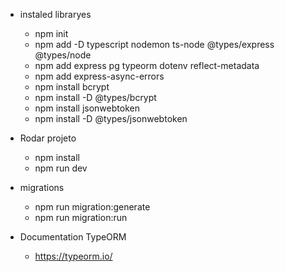 * instaled libraryes
    * npm init
    * npm add -D typescript nodemon ts-node @types/express @types/node
    * npm add express pg typeorm dotenv reflect-metadata
    * npm add express-async-errors
    * npm install bcrypt
    * npm install -D @types/bcrypt
    * npm install jsonwebtoken
    * npm install -D @types/jsonwebtoken

* Rodar projeto
    * npm install
    * npm run dev

* migrations
    * npm run migration:generate
    * npm run migration:run

* Documentation TypeORM
    * https://typeorm.io/